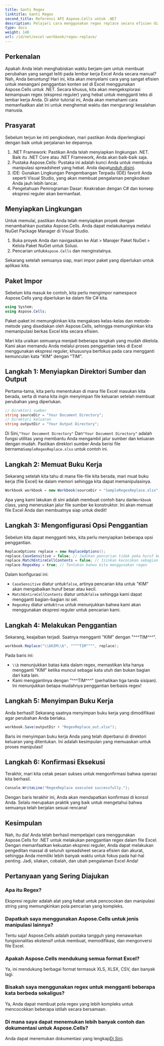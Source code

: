 ```yaml
---
title: Ganti Regex
linktitle: Ganti Regex
second_title: Referensi API Aspose.Cells untuk .NET
description: Pelajari cara menggunakan regex replace secara efisien di Excel dengan Aspose.Cells for .NET. Tingkatkan produktivitas dan akurasi dalam tugas spreadsheet Anda.
type: docs
weight: 140
url: /id/net/excel-workbook/regex-replace/
---
```

## Perkenalan

Apakah Anda lelah menghabiskan waktu berjam-jam untuk membuat perubahan yang sangat teliti pada lembar kerja Excel Anda secara manual? Nah, Anda beruntung! Hari ini, kita akan menyelami cara yang sangat efisien untuk menangani penggantian konten sel di Excel menggunakan Aspose.Cells untuk .NET. Secara khusus, kita akan mengeksplorasi kemampuan regex (ekspresi reguler) yang hebat untuk mengganti teks di lembar kerja Anda. Di akhir tutorial ini, Anda akan memahami cara memanfaatkan alat ini untuk menghemat waktu dan mengurangi kesalahan manusia.

## Prasyarat

Sebelum terjun ke inti pengkodean, mari pastikan Anda diperlengkapi dengan baik untuk perjalanan ke depannya.

1. .NET Framework: Pastikan Anda telah menyiapkan lingkungan .NET. Baik itu .NET Core atau .NET Framework, Anda akan baik-baik saja.
2. Pustaka Aspose.Cells: Pustaka ini adalah kunci Anda untuk membuka manipulasi spreadsheet yang hebat. Anda dapat[unduh disini](https://releases.aspose.com/cells/net/).
3. IDE: Gunakan Lingkungan Pengembangan Terpadu (IDE) favorit Anda seperti Visual Studio, yang akan membuat pengalaman pengkodean Anda jauh lebih lancar.
4. Pengetahuan Pemrograman Dasar: Keakraban dengan C# dan konsep ekspresi reguler akan bermanfaat.

## Menyiapkan Lingkungan

Untuk memulai, pastikan Anda telah menyiapkan proyek dengan menambahkan pustaka Aspose.Cells. Anda dapat melakukannya melalui NuGet Package Manager di Visual Studio.

1. Buka proyek Anda dan navigasikan ke Alat > Manajer Paket NuGet > Kelola Paket NuGet untuk Solusi.
2.  Pencarian untuk`Aspose.Cells` dan menginstalnya.

Sekarang setelah semuanya siap, mari impor paket yang diperlukan untuk aplikasi kita.

## Paket Impor

Sebelum kita masuk ke contoh, kita perlu mengimpor namespace Aspose.Cells yang diperlukan ke dalam file C# kita.

```csharp
using System;
using Aspose.Cells;
```

Paket-paket ini memungkinkan kita mengakses kelas-kelas dan metode-metode yang disediakan oleh Aspose.Cells, sehingga memungkinkan kita memanipulasi berkas Excel kita secara efisien.

Mari kita uraikan semuanya menjadi beberapa langkah yang mudah dikelola. Kami akan memandu Anda melalui proses penggantian teks di Excel menggunakan ekspresi reguler, khususnya berfokus pada cara mengganti kemunculan kata "KIM" dengan "TIM".

## Langkah 1: Menyiapkan Direktori Sumber dan Output

Pertama-tama, kita perlu menentukan di mana file Excel masukan kita berada, serta di mana kita ingin menyimpan file keluaran setelah membuat perubahan yang diperlukan.

```csharp
// Direktori sumber
string sourceDir = "Your Document Directory";
// Direktori keluaran
string outputDir = "Your Output Directory";
```

 Di Sini,`"Your Document Directory"` Dan`"Your Document Directory"` adalah fungsi utilitas yang membantu Anda mengambil jalur sumber dan keluaran dengan mudah. Pastikan direktori sumber Anda berisi file bernama`SampleRegexReplace.xlsx` untuk contoh ini.

## Langkah 2: Memuat Buku Kerja

Sekarang setelah kita tahu di mana file-file kita berada, mari muat buku kerja (file Excel) ke dalam memori sehingga kita dapat memanipulasinya.

```csharp
Workbook workbook = new Workbook(sourceDir + "SampleRegexReplace.xlsx");
```

 Apa yang kami lakukan di sini adalah membuat contoh baru dari`Workbook` class, yang meneruskan jalur file sumber ke konstruktor. Ini akan memuat file Excel Anda dan membuatnya siap untuk diedit!

## Langkah 3: Mengonfigurasi Opsi Penggantian

Sebelum kita dapat mengganti teks, kita perlu menyiapkan beberapa opsi penggantian.

```csharp
ReplaceOptions replace = new ReplaceOptions();
replace.CaseSensitive = false; // Jadikan pencarian tidak peka huruf besar/kecil
replace.MatchEntireCellContents = false; // Izinkan kecocokan sebagian
replace.RegexKey = true; // Tentukan bahwa kita menggunakan regex
```

Dalam konfigurasi ini:
- `CaseSensitive` diatur untuk`false`, artinya pencarian kita untuk "KIM" akan mengabaikan huruf besar atau kecil.
- `MatchEntireCellContents` diatur untuk`false` sehingga kami dapat mengganti bagian-bagian isi sel.
- `RegexKey` diatur untuk`true` untuk menunjukkan bahwa kami akan menggunakan ekspresi reguler untuk pencarian kami.

## Langkah 4: Melakukan Penggantian

Sekarang, keajaiban terjadi. Saatnya mengganti "KIM" dengan "^^^TIM^^^".

```csharp
workbook.Replace("\\bKIM\\b", "^^^TIM^^^", replace);
```

Pada baris ini:
- `\\b` menunjukkan batas kata dalam regex, memastikan kita hanya mengganti "KIM" ketika muncul sebagai kata utuh dan bukan bagian dari kata lain.
- Kami menggantinya dengan "^^^TIM^^^" (perhatikan tiga tanda sisipan). Ini menunjukkan betapa mudahnya penggantian berbasis regex!

## Langkah 5: Menyimpan Buku Kerja

Anda berhasil! Sekarang saatnya menyimpan buku kerja yang dimodifikasi agar perubahan Anda berlaku.

```csharp
workbook.Save(outputDir + "RegexReplace_out.xlsx");
```

Baris ini menyimpan buku kerja Anda yang telah diperbarui di direktori keluaran yang ditentukan. Ini adalah kesimpulan yang memuaskan untuk proses manipulasi!

## Langkah 6: Konfirmasi Eksekusi

Terakhir, mari kita cetak pesan sukses untuk mengonfirmasi bahwa operasi kita berhasil.

```csharp
Console.WriteLine("RegexReplace executed successfully.");
```

Dengan baris terakhir ini, Anda akan mendapatkan konfirmasi di konsol Anda. Selalu merupakan praktik yang baik untuk mengetahui bahwa semuanya telah berjalan sesuai rencana!

## Kesimpulan

Nah, itu dia! Anda telah berhasil mempelajari cara menggunakan Aspose.Cells for .NET untuk melakukan penggantian regex dalam file Excel. Dengan memanfaatkan kekuatan ekspresi reguler, Anda dapat melakukan pengeditan massal di seluruh spreadsheet secara efisien dan akurat, sehingga Anda memiliki lebih banyak waktu untuk fokus pada hal-hal penting. Jadi, silakan, cobalah, dan ubah pengalaman Excel Anda!

## Pertanyaan yang Sering Diajukan 

### Apa itu Regex?  
Ekspresi reguler adalah alat yang hebat untuk pencocokan dan manipulasi string yang memungkinkan pola pencarian yang kompleks.

### Dapatkah saya menggunakan Aspose.Cells untuk jenis manipulasi lainnya?  
Tentu saja! Aspose.Cells adalah pustaka tangguh yang menawarkan fungsionalitas ekstensif untuk membuat, memodifikasi, dan mengonversi file Excel.

### Apakah Aspose.Cells mendukung semua format Excel?  
Ya, ini mendukung berbagai format termasuk XLS, XLSX, CSV, dan banyak lagi.

### Bisakah saya menggunakan regex untuk mengganti beberapa kata berbeda sekaligus?  
Ya, Anda dapat membuat pola regex yang lebih kompleks untuk mencocokkan beberapa istilah secara bersamaan.

### Di mana saya dapat menemukan lebih banyak contoh dan dokumentasi untuk Aspose.Cells?  
Anda dapat menemukan dokumentasi yang lengkap[Di Sini](https://reference.aspose.com/cells/net/).